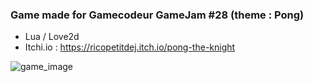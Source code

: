 ### Game made for Gamecodeur GameJam #28 (theme : Pong)

* Lua / Love2d
* Itchi.io : https://ricopetitdej.itch.io/pong-the-knight


![game_image](https://img.itch.zone/aW1hZ2UvNzg2ODg0LzQ0MDQ0MTQucG5n/347x500/GxgZRz.png)



